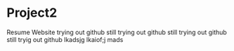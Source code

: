 # Project2
Resume Website
trying out github
still trying out github
still trying out github
still tryig out github
lkadsjg lkaiof;j mads